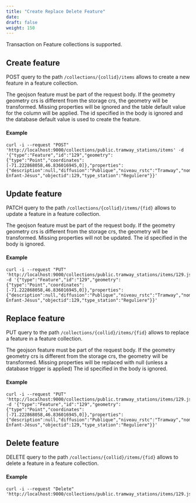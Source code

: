 ```yaml
---
title: "Create Replace Delete Feature"
date:
draft: false
weight: 150
---
```


Transaction on Feature collections is supported.

## Create feature

POST query to the path `/collections/{collid}/items` allows to create
a new feature in a feature collection.

The geojson feature must be part of the request body. 
If the geometry geometry crs is different from the storage crs, the geometry will be transformed.
Missing properties will be ignored and the table default value for the column will be applied.
The id specified in the body is ignored and the database default value is used to create the feature.

#### Example
```
curl -i --request "POST" 'http://localhost:9000/collections/public.tramway_stations/items' -d '{"type":"Feature","id":"129","geometry":{"type":"Point","coordinates":[-71.222868058,46.836016945,0]},"properties":{"description":null,"diffusion":"Publique","niveau_rstc":"Tramway","nom":"Hôpital Enfant-Jésus","objectid":129,"type_station":"Reguliere"}}'
```
## Update feature

PATCH query to the path `/collections/{collid}/items/{fid}` allows to update
a feature in a feature collection.

The geojson feature must be part of the request body. 
If the geometry geometry crs is different from the storage crs, the geometry will be transformed.
Missing properties will not be updated.
The id specified in the body is ignored.

#### Example
```
curl -i --request "PUT" 'http://localhost:9000/collections/public.tramway_stations/items/129.json' -d '{"type":"Feature","id":"129","geometry":{"type":"Point","coordinates":[-71.222868058,46.836016945,0]},"properties":{"description":null,"diffusion":"Publique","niveau_rstc":"Tramway","nom":"Hôpital Enfant-Jésus","objectid":129,"type_station":"Reguliere"}}'
```

## Replace feature

PUT query to the path `/collections/{collid}/items/{fid}` allows to replace
a feature in a feature collection.

The geojson feature must be part of the request body. 
If the geometry geometry crs is different from the storage crs, the geometry will be transformed.
Missing properties will be replaced with null (unless a database trigger is applied)
The id specified in the body is ignored.

#### Example
```
curl -i --request "PUT" 'http://localhost:9000/collections/public.tramway_stations/items/129.json' -d '{"type":"Feature","id":"129","geometry":{"type":"Point","coordinates":[-71.222868058,46.836016945,0]},"properties":{"description":null,"diffusion":"Publique","niveau_rstc":"Tramway","nom":"Hôpital Enfant-Jésus","objectid":129,"type_station":"Reguliere"}}'
```

## Delete feature

DELETE query to the path `/collections/{collid}/items/{fid}` allows to delete
a feature in a feature collection.

#### Example
```
curl -i --request "Delete" 'http://localhost:9000/collections/public.tramway_stations/items/129.json'
```

